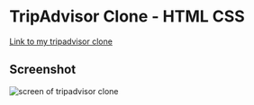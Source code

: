 # TripAdvisor Clone - HTML CSS

[Link to my tripadvisor clone](https://tripadvisor-cathy.netlify.app/)

## Screenshot

![screen of tripadvisor clone](/tripadvisor-frontend/asset/img/tripadvisor-cathy.png?raw=true)
